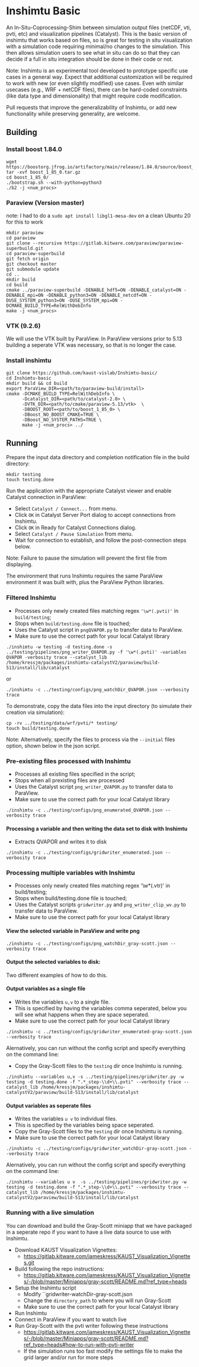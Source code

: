 # Inshimtu Basic

An In-Situ-Coprocessing-Shim between simulation output files (netCDF, vti, pvti, etc) and visualization pipelines (Catalyst). This is the basic version of inshimtu that works based on files, so is great for testing in situ visualization with a simulation code requiring minimal/no changes to the simulation. This then allows simulation users to see what in situ can do so that they can decide if a full in situ integration should be done in their code or not.

Note: Inshimtu is an experimental tool developed to prototype specific use cases in a general way.  Expect that additional customization will be required to work with new (or even slightly modified) use cases.  Even with similar usecases (e.g., WRF + netCDF files), there can be hard-coded constraints (like data type and dimensionality) that might require code modification.

Pull requests that improve the generalizability of Inshimtu, or add new functionality while preserving generality, are welcome.


## Building


### Install boost 1.84.0

```
wget https://boostorg.jfrog.io/artifactory/main/release/1.84.0/source/boost_1_85_0.tar.gz
tar -xvf boost_1_85_0.tar.gz
cd boost_1_85_0/
./bootstrap.sh --with-python=python3
./b2 -j <num_procs>
```

### Paraview (Version master)

note: I had to do a `sudo apt install libgl1-mesa-dev` on a clean Ubuntu 20 for this to work

```
mkdir paraview
cd paraview
git clone --recursive https://gitlab.kitware.com/paraview/paraview-superbuild.git
cd paraview-superbuild
git fetch origin 
git checkout master
git submodule update
cd ..
mkdir build
cd build
cmake ../paraview-superbuild -DENABLE_hdf5=ON -DENABLE_catalyst=ON -DENABLE_mpi=ON -DENABLE_python3=ON -DENABLE_netcdf=ON -DUSE_SYSTEM_python3=ON -DUSE_SYSTEM_mpi=ON -DCMAKE_BUILD_TYPE=RelWithDebInfo
make -j <num_procs>
```

### VTK (9.2.6)

We will use the VTK built by ParaView. In ParaView versions prior to 5.13 building a seperate VTK was necessary, so that is no longer the case. 


### Install inshimtu

```
git clone https://github.com/kaust-vislab/Inshimtu-basic/
cd Inshimtu-basic
mkdir build && cd build
export ParaView_DIR=<path/to/paraview-build/install>
cmake -DCMAKE_BUILD_TYPE=RelWithDebInfo \
      -Dcatalyst_DIR=<path/to/catalyst-2.0> \
      -DVTK_DIR=<path/to/cmake/paraview-5.13/vtk>  \
      -DBOOST_ROOT=<path/to/boost_1_85_0> \
      -DBoost_NO_BOOST_CMAKE=TRUE \
      -DBoost_NO_SYSTEM_PATHS=TRUE \
      make -j <num_procs> ../

```


## Running

Prepare the input data directory and completion notification file in the build directory:

```
mkdir testing
touch testing.done
```

Run the application with the appropriate Catalyst viewer and enable Catalyst connection in ParaView:

* Select ``Catalyst / Connect...`` from menu.
* Click ``OK`` in Catalyst Server Port dialog to accept connections from Inshimtu.
* Click ``OK`` in Ready for Catalyst Connections dialog.
* Select ``Catalyst / Pause Simulation`` from menu.
* Wait for connection to establish, and follow the post-connection steps below.

Note: Failure to pause the simulation will prevent the first file from displaying.

 
The environment that runs Inshimtu requires the same ParaView environment it was built with, plus the ParaView Python libraries.

### Filtered Inshimtu
* Processes only newly created files matching regex ``'\w*(.pvti)'`` in ``build/testing``;
* Stops when ``build/testing.done`` file is touched;
* Uses the Catalyst script in ``pngQVAPOR.py`` to transfer data to ParaView.
* Make sure to use the correct path for your local Catalyst library

```
./inshimtu -w testing -d testing.done -s ../testing/pipelines/png_writer_QVAPOR.py -f '\w*(.pvti)' -variables QVAPOR -verbosity trace --catalyst_lib /home/kressjm/packages/inshimtu-catalystV2/paraview/build-513/install/lib/catalyst
```
or
```
./inshimtu -c ../testing/configs/png_watchDir_QVAPOR.json --verbosity trace
```

To demonstrate, copy the data files into the input directory (to simulate their creation via simulation):

```
cp -rv ../testing/data/wrf/pvti/* testing/
touch build/testing.done
```

Note: Alternatively, specify the files to process via the ``--initial`` files option, shown below in the json script.


### Pre-existing files processed with Inshimtu
* Processes all existing files specified in the script;
* Stops when all prexisting files are processed
* Uses the Catalyst script `png_writer_QVAPOR.py` to transfer data to ParaView.
* Make sure to use the correct path for your local Catalyst library

```
./inshimtu -c ../testing/configs/png_enumerated_QVAPOR.json --verbosity trace
```

#### Processing a variable and then writing the data set to disk with Inshimtu
* Extracts QVAPOR and writes it to disk

```
./inshimtu -c ../testing/configs/gridwriter_enumerated.json --verbosity trace
```


### Processing multiple variables with Inshimtu
* Processes only newly created files matching regex '\w*(.vtr)' in build/testing;
* Stops when build/testing.done file is touched;
* Uses the Catalyst scripts ``gridwriter.py`` and ``png_writer_clip_wv.py`` to transfer data to ParaView.
* Make sure to use the correct path for your local Catalyst library

#### View the selected variable in ParaView and write png

```
./inshimtu -c ../testing/configs/png_watchDir_gray-scott.json --verbosity trace
```


#### Output the selected variables to disk:
Two different examples of how to do this.


#### Output variables as a single file
* Writes the variables ``u,v`` to a single file.
* This is specified by having the variables comma seperated, below you will see what happens when they are space seperated.
* Make sure to use the correct path for your local Catalyst library

```
./inshimtu -c ../testing/configs/gridwriter_enumerated-gray-scott.json --verbosity trace
```

Alernatively, you can run without the config script and specify everything on the command line:

* Copy the Gray-Scott files to the ``testing`` dir once Inshimtu is running.
```
./inshimtu --variables u,v -s ../testing/pipelines/gridwriter.py -w testing -d testing.done -f ".*_step-\\d+\\.pvti" --verbosity trace --catalyst_lib /home/kressjm/packages/inshimtu-catalystV2/paraview/build-513/install/lib/catalyst
```


#### Output variables as seperate files
* Writes the variables ``u v`` to individual files.
* This is specified by the variables being space seperated.
* Copy the Gray-Scott files to the ``testing`` dir once Inshimtu is running.
* Make sure to use the correct path for your local Catalyst library

```
./inshimtu -c ../testing/configs/gridwriter_watchDir-gray-scott.json --verbosity trace
```

Alernatively, you can run without the config script and specify everything on the command line:

```
./inshimtu --variables u v  -s ../testing/pipelines/gridwriter.py -w testing -d testing.done -f ".*_step-\\d+\\.pvti" --verbosity trace --catalyst_lib /home/kressjm/packages/inshimtu-catalystV2/paraview/build-513/install/lib/catalyst
```


### Running with a live simulation
You can download and build the Gray-Scott miniapp that we have packaged in a seperate repo if you want to have a live data source to use with Inshimtu. 

* Download KAUST Visualization Vignettes: 
  * https://gitlab.kitware.com/jameskress/KAUST_Visualization_Vignettes.git
* Build following the repo instructions: 
  * https://gitlab.kitware.com/jameskress/KAUST_Visualization_Vignettes/-/blob/master/Miniapps/gray-scott/README.md?ref_type=heads
* Setup the Inshimtu script
  * Modify ``gridwriter-watchDir-gray-scott.json
  * Change the ``directory_path`` to where you will run Gray-Scott
  * Make sure to use the correct path for your local Catalyst library
* Run Inshimtu
* Connect in ParaView if you want to watch live
* Run Gray-Scott with the pvti writer following these instructions
  * https://gitlab.kitware.com/jameskress/KAUST_Visualization_Vignettes/-/blob/master/Miniapps/gray-scott/README.md?ref_type=heads#how-to-run-with-pvti-writer  
  * If the simulation runs too fast modify the settings file to make the grid larger and/or run for more steps